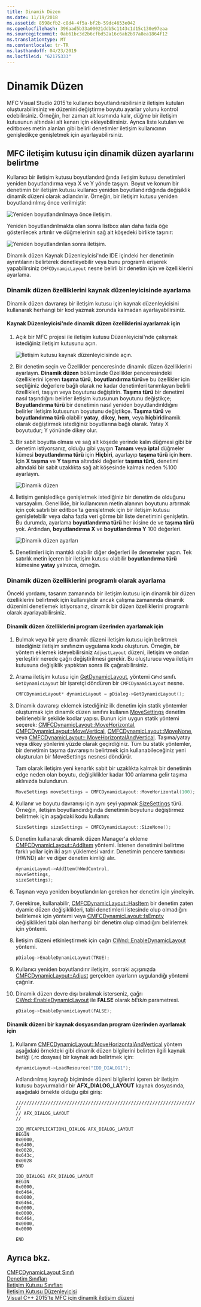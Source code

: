 ```yaml
---
title: Dinamik Düzen
ms.date: 11/19/2018
ms.assetid: 8598cfb2-c8d4-4f5a-bf2b-59dc4653e042
ms.openlocfilehash: 396aad5b33a00021ddb5c1143c1d15c130e97eaa
ms.sourcegitcommit: 0ab61bc3d2b6cfbd52a16c6ab2b97a8ea1864f12
ms.translationtype: MT
ms.contentlocale: tr-TR
ms.lasthandoff: 04/23/2019
ms.locfileid: "62175333"
---
```

# <a name="dynamic-layout"></a>Dinamik Düzen

MFC Visual Studio 2015'te kullanıcı boyutlandırabilirsiniz iletişim kutuları oluşturabilirsiniz ve düzenini değiştirme boyutu ayarlar yolunu kontrol edebilirsiniz. Örneğin, her zaman alt kısmında kalır, düğme bir iletişim kutusunun altındaki alt kenarı için ekleyebilirsiniz. Ayrıca liste kutuları ve editboxes metin alanları gibi belirli denetimler iletişim kullanıcının genişledikçe genişletmek için ayarlayabilirsiniz.

## <a name="specifying-dynamic-layout-settings-for-an-mfc-dialog-box"></a>MFC iletişim kutusu için dinamik düzen ayarlarını belirtme

Kullanıcı bir iletişim kutusu boyutlandırdığında iletişim kutusu denetimleri yeniden boyutlandırma veya X ve Y yönde taşıyın. Boyut ve konum bir denetimin bir iletişim kutusu kullanıcı yeniden boyutlandırdığında değişiklik dinamik düzeni olarak adlandırılır. Örneğin, bir iletişim kutusu yeniden boyutlandırılmış önce verilmiştir:

![Yeniden boyutlandırılmaya önce iletişim. ](../mfc/media/mfcdynamiclayout4.png "Yeniden boyutlandırılmaya önce iletişim.")

Yeniden boyutlandırılmakta olan sonra listbox alan daha fazla öğe gösterilecek artırılır ve düğmelerinin sağ alt köşedeki birlikte taşınır:

![Yeniden boyutlandırılan sonra iletişim. ](../mfc/media/mfcdynamiclayout5.png "Yeniden boyutlandırılmaya sonra iletişim.")

Dinamik düzen Kaynak Düzenleyicisi'nde IDE içindeki her denetimin ayrıntılarını belirterek denetleyebilir veya bunu programlı erişerek yapabilirsiniz `CMFCDynamicLayout` nesne belirli bir denetim için ve özelliklerini ayarlama.

### <a name="setting-dynamic-layout-properties-in-the-resource-editor"></a>Dinamik düzen özelliklerini kaynak düzenleyicisinde ayarlama

Dinamik düzen davranışı bir iletişim kutusu için kaynak düzenleyicisini kullanarak herhangi bir kod yazmak zorunda kalmadan ayarlayabilirsiniz.

#### <a name="to-set-dynamic-layout-properties-in-the-resource-editor"></a>Kaynak Düzenleyicisi'nde dinamik düzen özelliklerini ayarlamak için

1. Açık bir MFC projesi ile iletişim kutusu Düzenleyicisi'nde çalışmak istediğiniz iletişim kutusunu açın.

   ![İletişim kutusu kaynak düzenleyicisinde açın. ](../mfc/media/mfcdynamiclayout3.png "Kaynak Düzenleyicisi'nde iletişim kutusunu açın.")

1. Bir denetim seçin ve Özellikler penceresinde dinamik düzen özelliklerini ayarlayın. **Dinamik düzen** bölümünde Özellikler penceresindeki özelliklerini içeren **taşıma türü**, **boyutlandırma türü**ve bu özellikler için seçtiğiniz değerlere bağlı olarak ne kadar denetimleri tanımlayan belirli özellikleri, taşıyın veya boyutunu değiştirin. **Taşıma türü** bir denetimi nasıl taşındığını belirler iletişim kutusunun boyutunu değiştikçe; **Boyutlandırma türü** bir denetimin nasıl yeniden boyutlandırıldığını belirler iletişim kutusunun boyutunu değiştikçe. **Taşıma türü** ve **boyutlandırma türü** olabilir **yatay**, **dikey**, **hem**, veya **hiçbiri**dinamik olarak değiştirmek istediğiniz boyutlarına bağlı olarak. Yatay X boyutudur; Y yönünde dikey olur.

1. Bir sabit boyutta olması ve sağ alt köşede yerinde kalın düğmesi gibi bir denetim istiyorsanız, olduğu gibi yaygın **Tamam** veya **iptal** düğmeler kümesi **boyutlandırma türü** için **Hiçbiri**, ayarlayıp **taşıma türü** için **hem**. İçin **X taşıma** ve **Y taşıma** altındaki değerler **taşıma türü**, denetimi altındaki bir sabit uzaklıkta sağ alt köşesinde kalmak neden %100 ayarlayın.

   ![Dinamik düzen](../mfc/media/mfcdynamiclayout1.png "dinamik düzen")

1. İletişim genişledikçe genişletmek istediğiniz bir denetim de olduğunu varsayalım. Genellikle, bir kullanıcının metin alanının boyutunu artırmak için çok satırlı bir editbox'ta genişletmek için bir iletişim kutusu genişletebilir veya daha fazla veri görme bir liste denetimini genişletin. Bu durumda, ayarlama **boyutlandırma türü** her ikisine de ve **taşıma türü** yok. Ardından, **boyutlandırma X** ve **boyutlandırma Y** 100 değerleri.

   ![Dinamik düzen ayarları](../mfc/media/mfcdynamiclayout2.png "dinamik düzen ayarları")

1. Denetimleri için mantıklı olabilir diğer değerleri ile denemeler yapın. Tek satırlık metin içeren bir iletişim kutusu olabilir **boyutlandırma türü** kümesine **yatay** yalnızca, örneğin.

### <a name="setting-dynamic-layout-properties-programmatically"></a>Dinamik düzen özelliklerini programlı olarak ayarlama

Önceki yordamı, tasarım zamanında bir iletişim kutusu için dinamik bir düzen özelliklerini belirtmek için kullanışlıdır ancak çalışma zamanında dinamik düzenini denetlemek istiyorsanız, dinamik bir düzen özelliklerini programlı olarak ayarlayabilirsiniz.

#### <a name="to-set-dynamic-layout-properties-programmatically"></a>Dinamik düzen özelliklerini program üzerinden ayarlamak için

1. Bulmak veya bir yere dinamik düzeni iletişim kutusu için belirtmek istediğiniz iletişim sınıfınızın uygulama kodu oluşturun. Örneğin, bir yöntem eklemek isteyebilirsiniz `AdjustLayout` düzeni, iletişim ve ondan yerleştirir nerede çağrı değiştirilmesi gerekir. Bu oluşturucu veya iletişim kutusuna değişiklik yaptıktan sonra ilk çağırabilirsiniz.

1. Arama iletişim kutusu için [GetDynamicLayout](../mfc/reference/cwnd-class.md#getdynamiclayout), yöntemi `CWnd` sınıfı. `GetDynamicLayout` bir işaretçi döndüren bir `CMFCDynamicLayout` nesne.

    ```cpp
    CMFCDynamicLayout* dynamicLayout = pDialog->GetDynamicLayout();
    ```

1. Dinamik davranışı eklemek istediğiniz ilk denetim için statik yöntemler oluşturmak için dinamik düzen sınıfını kullanın [MoveSettings](../mfc/reference/cmfcdynamiclayout-class.md#movesettings_structure) denetim belirlenebilir şekilde kodlar yapısı. Bunun için uygun statik yöntemi seçerek: [CMFCDynamicLayout::MoveHorizontal](../mfc/reference/cmfcdynamiclayout-class.md#movehorizontal), [CMFCDynamicLayout::MoveVertical](../mfc/reference/cmfcdynamiclayout-class.md#movevertical), [CMFCDynamicLayout::MoveNone](../mfc/reference/cmfcdynamiclayout-class.md#movenone), veya [CMFCDynamicLayout:: MoveHorizontalAndVertical](../mfc/reference/cmfcdynamiclayout-class.md#movehorizontalandvertical). Taşıma/yatay veya dikey yönlerini yüzde olarak geçirdiğiniz. Tüm bu statik yöntemler, bir denetimin taşıma davranışını belirtmek için kullanabileceğiniz yeni oluşturulan bir MoveSettings nesnesi döndürür.

   Tam olarak iletişim yeni kenarlık sabit bir uzaklıkta kalmak bir denetimin edge neden olan boyutu, değişiklikler kadar 100 anlamına gelir taşıma aklınızda bulundurun.

    ```cpp
    MoveSettings moveSettings = CMFCDynamicLayout::MoveHorizontal(100);
    ```

1. Kullanır ve boyutu davranışı için aynı şeyi yapmak [SizeSettings](../mfc/reference/cmfcdynamiclayout-class.md#sizesettings_structure) türü. Örneğin, iletişim boyutlandırdığında denetimin boyutunu değiştirmez belirtmek için aşağıdaki kodu kullanın:

    ```cpp
    SizeSettings sizeSettings = CMFCDynamicLayout::SizeNone();
    ```

1. Denetim kullanarak dinamik düzen Manager'a ekleme [CMFCDynamicLayout::AddItem](../mfc/reference/cmfcdynamiclayout-class.md#additem) yöntemi. İstenen denetimini belirtme farklı yollar için iki aşırı yüklemesi vardır. Denetimin pencere tanıtıcısı (HWND) alır ve diğer denetim kimliği alır.

    ```cpp
    dynamicLayout->AddItem(hWndControl,
    moveSettings,
    sizeSettings);
    ```

1. Taşınan veya yeniden boyutlandırılan gereken her denetim için yineleyin.

1. Gerekirse, kullanabilir, [CMFCDynamicLayout::HasItem](../mfc/reference/cmfcdynamiclayout-class.md#hasitem) bir denetim zaten dyamic düzen değişiklikleri, tabi denetimleri listesinde olup olmadığını belirlemek için yöntemi veya [CMFCDynamicLayout::IsEmpty](../mfc/reference/cmfcdynamiclayout-class.md#isempty) değişiklikleri tabi olan herhangi bir denetim olup olmadığını belirlemek için yöntemi.

1. İletişim düzeni etkinleştirmek için çağrı [CWnd::EnableDynamicLayout](../mfc/reference/cwnd-class.md#enabledynamiclayout) yöntemi.

    ```cpp
    pDialog->EnableDynamicLayout(TRUE);
    ```

1. Kullanıcı yeniden boyutlandırır iletişim, sonraki açışınızda [CMFCDynamicLayout::Adjust](../mfc/reference/cmfcdynamiclayout-class.md#adjust) gerçekten ayarların uygulandığı yöntemi çağrılır.

1. Dinamik düzen devre dışı bırakmak isterseniz, çağrı [CWnd::EnableDynamicLayout](../mfc/reference/cwnd-class.md#enabledynamiclayout) ile **FALSE** olarak *bEtkin* parametresi.

    ```cpp
    pDialog->EnableDynamicLayout(FALSE);
    ```

#### <a name="to-set-the-dynamic-layout-programmatically-from-a-resource-file"></a>Dinamik düzeni bir kaynak dosyasından program üzerinden ayarlamak için

1. Kullanım [CMFCDynamicLayout::MoveHorizontalAndVertical](../mfc/reference/cmfcdynamiclayout-class.md#movehorizontalandvertical) yöntem aşağıdaki örnekteki gibi dinamik düzen bilgilerini belirten ilgili kaynak betiği (.rc dosyası) bir kaynak adı belirtmek için:

    ```cpp
    dynamicLayout->LoadResource("IDD_DIALOG1");
    ```

   Adlandırılmış kaynağı biçiminde düzeni bilgilerini içeren bir iletişim kutusu başvurmalıdır bir **AFX_DIALOG_LAYOUT** kaynak dosyasında, aşağıdaki örnekte olduğu gibi giriş:

    ```RC
    /////////////////////////////////////////////////////////////////////////////
    //
    // AFX_DIALOG_LAYOUT
    //

    IDD_MFCAPPLICATION1_DIALOG AFX_DIALOG_LAYOUT
    BEGIN
    0x0000,
    0x6400,
    0x0028,
    0x643c,
    0x0028
    END

    IDD_DIALOG1 AFX_DIALOG_LAYOUT
    BEGIN
    0x0000,
    0x6464,
    0x0000,
    0x6464,
    0x0000,
    0x0000,
    0x6464,
    0x0000,
    0x0000

    END
    ```

## <a name="see-also"></a>Ayrıca bkz.

[CMFCDynamicLayout Sınıfı](../mfc/reference/cmfcdynamiclayout-class.md)<br/>
[Denetim Sınıfları](../mfc/control-classes.md)<br/>
[İletişim Kutusu Sınıfları](../mfc/dialog-box-classes.md)<br/>
[İletişim Kutusu Düzenleyicisi](../windows/dialog-editor.md)<br/>
[Visual C++ 2015'te MFC için dinamik iletişim düzeni](https://mariusbancila.ro/blog/2015/07/27/dynamic-dialog-layout-for-mfc-in-visual-c-2015/)
